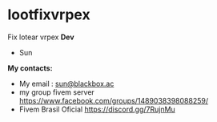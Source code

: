 # lootfixvrpex
Fix lotear vrpex
**Dev**
* Sun

**My contacts:**
* My email : sun@blackbox.ac
*  my group fivem server https://www.facebook.com/groups/1489038398088259/
* Fivem Brasil Oficial https://discord.gg/7RujnMu
